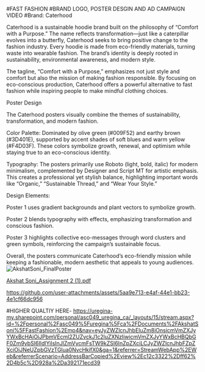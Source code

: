#FAST FASHION
#BRAND LOGO, POSTER DESGIN AND AD CAMPAIGN VIDEO
#Brand: Caterhood

Caterhood is a sustainable hoodie brand built on the philosophy of “Comfort with a Purpose.” The name reflects transformation—just like a caterpillar evolves into a butterfly, Caterhood seeks to bring positive change to the fashion industry. Every hoodie is made from eco-friendly materials, turning waste into wearable fashion. The brand’s identity is deeply rooted in sustainability, environmental awareness, and modern style.

The tagline, “Comfort with a Purpose,” emphasizes not just style and comfort but also the mission of making fashion responsible. By focusing on eco-conscious production, Caterhood offers a powerful alternative to fast fashion while inspiring people to make mindful clothing choices.

Poster Design

The Caterhood posters visually combine the themes of sustainability, transformation, and modern fashion.

Color Palette: Dominated by olive green (#009F52) and earthy brown (#3D401E), supported by accent shades of soft blues and warm yellow (#F4D03F). These colors symbolize growth, renewal, and optimism while staying true to an eco-conscious identity.

Typography: The posters primarily use Roboto (light, bold, italic) for modern minimalism, complemented by Designer and Script MT for artistic emphasis. This creates a professional yet stylish balance, highlighting important words like “Organic,” “Sustainable Thread,” and “Wear Your Style.”

Design Elements:

Poster 1 uses gradient backgrounds and plant vectors to symbolize growth.

Poster 2 blends typography with effects, emphasizing transformation and conscious fashion.

Poster 3 highlights collective eco-messages through word clusters and green symbols, reinforcing the campaign’s sustainable focus.

Overall, the posters communicate Caterhood’s eco-friendly mission while keeping a fashionable, modern aesthetic that appeals to young audiences.
![AkshatSoni_FinalPoster](https://github.com/user-attachments/assets/2162d0f3-6c85-4b95-9478-f13c064353dc)

[Akshat Soni_Assignment 2 (1).pdf](https://github.com/user-attachments/files/22551255/Akshat.Soni_Assignment.2.1.pdf)

https://github.com/user-attachments/assets/5aa9e713-e4af-44e1-bb23-4e1cf66dc956

#HIGHER QUALTIY HERE-
https://uregina-my.sharepoint.com/personal/asc049_uregina_ca/_layouts/15/stream.aspx?id=%2Fpersonal%2Fasc049%5Furegina%5Fca%2FDocuments%2FAkshatSoni%5FFastFashion%2Emp4&nav=eyJyZWZlcnJhbEluZm8iOnsicmVmZXJyYWxBcHAiOiJPbmVEcml2ZUZvckJ1c2luZXNzIiwicmVmZXJyYWxBcHBQbGF0Zm9ybSI6IldlYiIsInJlZmVycmFsTW9kZSI6InZpZXciLCJyZWZlcnJhbFZpZXciOiJNeUZpbGVzTGlua0NvcHkifX0&ga=1&referrer=StreamWebApp%2EWeb&referrerScenario=AddressBarCopied%2Eview%2Ec12c3322%2Dff62%2D4b5c%2D928a%2Da392171ecd39
